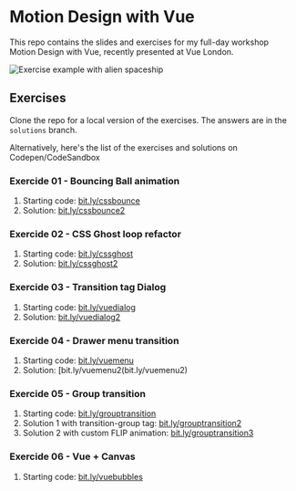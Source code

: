 # Motion Design with Vue
This repo contains the slides and exercises for my full-day workshop Motion Design with Vue, recently presented at Vue London.

![Exercise example with alien spaceship](https://krystalcampioni.com/workshop_cover.png)

## Exercises
Clone the repo for a local version of the exercises. The answers are in the `solutions` branch.

Alternatively, here's the list of the exercises and solutions on Codepen/CodeSandbox

### Exercide 01 - Bouncing Ball animation
 1. Starting code: [bit.ly/cssbounce](bit.ly/cssbounce)
 2. Solution: [bit.ly/cssbounce2](bit.ly/cssbounce2)

### Exercide 02 - CSS Ghost loop refactor
 1. Starting code: [bit.ly/cssghost](bit.ly/cssghost)
 2. Solution: [bit.ly/cssghost2](bit.ly/cssghost2)

### Exercide 03 - Transition tag Dialog 
 1. Starting code: [bit.ly/vuedialog](bit.ly/vuedialog)
 2. Solution: [bit.ly/vuedialog2](bit.ly/vuedialog2)

### Exercide 04 - Drawer menu transition
 1. Starting code: [bit.ly/vuemenu](bit.ly/vuemenu)
 2. Solution: [bit.ly/vuemenu2(bit.ly/vuemenu2)

### Exercide 05 - Group transition
 1. Starting code: [bit.ly/grouptransition](bit.ly/grouptransition)
 2. Solution 1 with transition-group tag: [bit.ly/grouptransition2](bit.ly/grouptransition2)
 3. Solution 2 with custom FLIP animation: [bit.ly/grouptransition3](bit.ly/grouptransition3)

### Exercide 06 - Vue + Canvas
 1. Starting code: [bit.ly/vuebubbles](bit.ly/vuebubbles)


